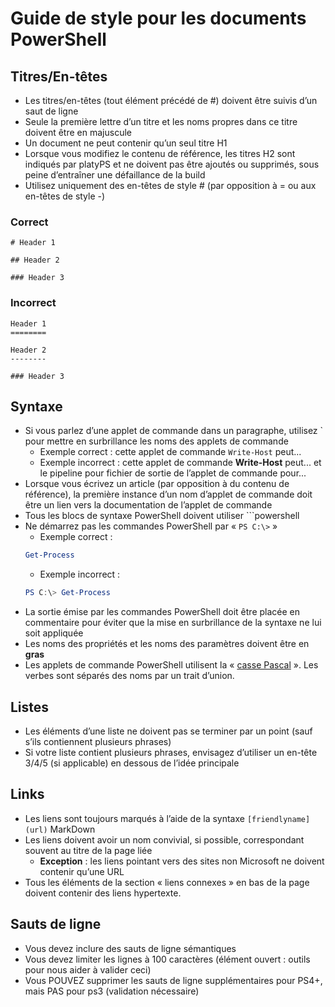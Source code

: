 <a id="style-guide-for-powershell-docs" class="xliff"></a>
# Guide de style pour les documents PowerShell


<a id="titlesheadings" class="xliff"></a>
## Titres/En-têtes

* Les titres/en-têtes (tout élément précédé de \#) doivent être suivis d’un saut de ligne
* Seule la première lettre d’un titre et les noms propres dans ce titre doivent être en majuscule
* Un document ne peut contenir qu’un seul titre H1
* Lorsque vous modifiez le contenu de référence, les titres H2 sont indiqués par platyPS et ne doivent pas être ajoutés ou supprimés, sous peine d’entraîner une défaillance de la build
* Utilisez uniquement des en-têtes de style \# (par opposition à = ou aux en-têtes de style \-)

<a id="correct" class="xliff"></a>
### Correct

```
# Header 1

## Header 2

### Header 3

```

<a id="incorrect" class="xliff"></a>
### Incorrect

```
Header 1
========

Header 2
--------

### Header 3
```

<a id="syntax" class="xliff"></a>
## Syntaxe

* Si vous parlez d’une applet de commande dans un paragraphe, utilisez \` pour mettre en surbrillance les noms des applets de commande
  * Exemple correct : cette applet de commande `Write-Host` peut...
  * Exemple incorrect : cette applet de commande **Write-Host** peut... et le pipeline pour fichier de sortie de l’applet de commande pour...
* Lorsque vous écrivez un article (par opposition à du contenu de référence), la première instance d’un nom d’applet de commande doit être un lien vers la documentation de l’applet de commande
* Tous les blocs de syntaxe PowerShell doivent utiliser &#96;&#96;&#96;powershell
* Ne démarrez pas les commandes PowerShell par « `PS C:\>` »
  * Exemple correct :
  ```powershell
  Get-Process
  ```
  * Exemple incorrect :
  ```powershell
  PS C:\> Get-Process
  ```
* La sortie émise par les commandes PowerShell doit être placée en commentaire pour éviter que la mise en surbrillance de la syntaxe ne lui soit appliquée
* Les noms des propriétés et les noms des paramètres doivent être en **gras**
* Les applets de commande PowerShell utilisent la « [casse Pascal](https://en.wikipedia.org/wiki/PascalCase) ». Les verbes sont séparés des noms par un trait d’union.

<a id="lists" class="xliff"></a>
## Listes

* Les éléments d’une liste ne doivent pas se terminer par un point (sauf s’ils contiennent plusieurs phrases)
* Si votre liste contient plusieurs phrases, envisagez d’utiliser un en-tête 3/4/5 (si applicable) en dessous de l’idée principale

<a id="links" class="xliff"></a>
## Links

* Les liens sont toujours marqués à l’aide de la syntaxe `[friendlyname](url)` MarkDown
* Les liens doivent avoir un nom convivial, si possible, correspondant souvent au titre de la page liée
  * **Exception** : les liens pointant vers des sites non Microsoft ne doivent contenir qu’une URL
* Tous les éléments de la section « liens connexes » en bas de la page doivent contenir des liens hypertexte. 

<a id="line-breaks" class="xliff"></a>
## Sauts de ligne

* Vous devez inclure des sauts de ligne sémantiques
* Vous devez limiter les lignes à 100 caractères (élément ouvert : outils pour nous aider à valider ceci)
* Vous POUVEZ supprimer les sauts de ligne supplémentaires pour PS4+, mais PAS pour ps3 (validation nécessaire)
